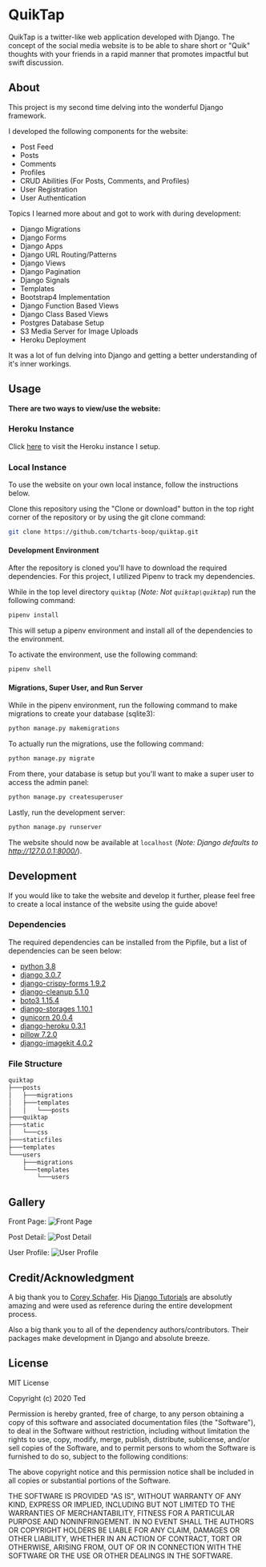 # QuikTap

QuikTap is a twitter-like web application developed with Django. The concept of the social media website is to be able to share short or "Quik" thoughts with your friends in a rapid manner that promotes impactful but swift discussion.

## About

This project is my second time delving into the wonderful Django framework.

I developed the following components for the website:
* Post Feed
* Posts
* Comments
* Profiles
* CRUD Abilities (For Posts, Comments, and Profiles)
* User Registration
* User Authentication

Topics I learned more about and got to work with during development:
* Django Migrations
* Django Forms
* Django Apps
* Django URL Routing/Patterns
* Django Views
* Django Pagination
* Django Signals
* Templates
* Bootstrap4 Implementation
* Django Function Based Views
* Django Class Based Views
* Postgres Database Setup
* S3 Media Server for Image Uploads
* Heroku Deployment

It was a lot of fun delving into Django and getting a better understanding of it's inner workings.

## Usage

**There are two ways to view/use the website:**

### Heroku Instance

Click [here](https://quiktap.herokuapp.com/) to visit the Heroku instance I setup.

### Local Instance

To use the website on your own local instance, follow the instructions below.

Clone this repository using the "Clone or download" button in the top right corner of the repository or by using the git clone command:
```bash
git clone https://github.com/tcharts-boop/quiktap.git
```
#### Development Environment

After the repository is cloned you'll have to download the required dependencies.
For this project, I utilized Pipenv to track my dependencies.

While in the top level directory `quiktap` (*Note: Not `quiktap\quiktap`*) run the following command:
```bash
pipenv install
```

This will setup a pipenv environment and install all of the dependencies to the environment.

To activate the environment, use the following command:
```bash
pipenv shell
```
#### Migrations, Super User, and Run Server

While in the pipenv environment, run the following command to make migrations to create your database (sqlite3):
```bash
python manage.py makemigrations
```

To actually run the migrations, use the following command:
```bash
python manage.py migrate
```

From there, your database is setup but you'll want to make a super user to access the admin panel:
```bash
python manage.py createsuperuser
```

Lastly, run the development server:
```bash
python manage.py runserver
```

The website should now be available at `localhost` (*Note: Django defaults to http://127.0.0.1:8000/*).

## Development

If you would like to take the website and develop it further, please feel free to create a local instance of the website using the guide above!

### Dependencies
The required dependencies can be installed from the Pipfile, but a list of dependencies can be seen below:

* [python 3.8](https://www.python.org/)
* [django 3.0.7](https://www.djangoproject.com/)
* [django-crispy-forms 1.9.2](https://django-crispy-forms.readthedocs.io/en/latest/)
* [django-cleanup 5.1.0](https://pypi.org/project/django-cleanup/)
* [boto3 1.15.4](https://boto3.amazonaws.com/v1/documentation/api/latest/index.html)
* [django-storages 1.10.1](https://django-storages.readthedocs.io/en/latest/)
* [gunicorn 20.0.4](https://gunicorn.org/)
* [django-heroku 0.3.1](https://pypi.org/project/django-heroku/)
* [pillow 7.2.0](https://pillow.readthedocs.io/en/stable/)
* [django-imagekit  4.0.2](https://github.com/matthewwithanm/django-imagekit)

### File Structure

```bash
quiktap
├───posts
│   ├───migrations
│   ├───templates
│   │   └───posts
├───quiktap
├───static
│   └───css
├───staticfiles
├───templates
└───users
    ├───migrations
    └───templates
        └───users
```
## Gallery

Front Page:
![Front Page](./assets/images/front-page-feed.jpg)

Post Detail:
![Post Detail](./assets/images/post-with-comments.jpg)

User Profile:
![User Profile](./assets/images/profile-page.jpg)

## Credit/Acknowledgment

A big thank you to [Corey Schafer](https://www.youtube.com/c/Coreyms). 
His [Django Tutorials](https://www.youtube.com/playlist?list=PL-osiE80TeTtoQCKZ03TU5fNfx2UY6U4p) are absolutly amazing and were used as reference during the entire development process.

Also a big thank you to all of the dependency authors/contributors. Their packages make development in Django and absolute breeze.

## License
MIT License

Copyright (c) 2020 Ted

Permission is hereby granted, free of charge, to any person obtaining a copy
of this software and associated documentation files (the "Software"), to deal
in the Software without restriction, including without limitation the rights
to use, copy, modify, merge, publish, distribute, sublicense, and/or sell
copies of the Software, and to permit persons to whom the Software is
furnished to do so, subject to the following conditions:

The above copyright notice and this permission notice shall be included in all
copies or substantial portions of the Software.

THE SOFTWARE IS PROVIDED "AS IS", WITHOUT WARRANTY OF ANY KIND, EXPRESS OR
IMPLIED, INCLUDING BUT NOT LIMITED TO THE WARRANTIES OF MERCHANTABILITY,
FITNESS FOR A PARTICULAR PURPOSE AND NONINFRINGEMENT. IN NO EVENT SHALL THE
AUTHORS OR COPYRIGHT HOLDERS BE LIABLE FOR ANY CLAIM, DAMAGES OR OTHER
LIABILITY, WHETHER IN AN ACTION OF CONTRACT, TORT OR OTHERWISE, ARISING FROM,
OUT OF OR IN CONNECTION WITH THE SOFTWARE OR THE USE OR OTHER DEALINGS IN THE
SOFTWARE.

